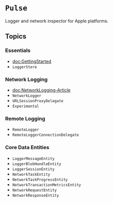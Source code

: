 # ``Pulse``

Logger and network inspector for Apple platforms.

## Topics

### Essentials

- <doc:GettingStarted>
- ``LoggerStore``

### Network Logging

- <doc:NetworkLogging-Article>
- ``NetworkLogger``
- ``URLSessionProxyDelegate``
- ``Experimental``

### Remote Logging

- ``RemoteLogger``
- ``RemoteLoggerConnectionDelegate``

### Core Data Entities

- ``LoggerMessageEntity``
- ``LoggerBlobHandleEntity``
- ``LoggerSessionEntity``
- ``NetworkTaskEntity``
- ``NetworkTaskProgressEntity``
- ``NetworkTransactionMetricsEntity``
- ``NetworkRequestEntity``
- ``NetworkResponseEntity``
